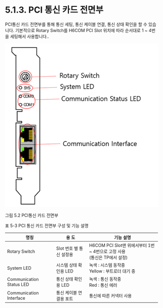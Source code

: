 ﻿# 5.1.3. PCI 통신 카드 전면부

PCI통신 카드 전면부를 통해 통신 세팅, 통신 케이블 연결, 통신 상태 확인을 할 수 있습니다. 기본적으로 Rotary Switch를 H6COM PCI Slot 위치에 따라 순서대로 1 ~ 4번을 세팅해서 사용합니다..

![](../../_assets/그림_5.2_PCI통신_카드_전면부.png  )

그림 5.2 PCI통신 카드 전면부

표 5-3 PCI 통신 카드 전면부 구성 및 기능 설명

<table>
<thead>
  <tr>
    <th>명칭</th>
    <th>용      도</th>
    <th>기능 설명</th>
  </tr>
</thead>
<tbody>
  <tr>
    <td>Rotary Switch</td>
    <td>Slot 번호 별 통신 설정용</td>
    <td>H6COM PCI Slot맨 위에서부터 1번 ~ 4번으로 고정 사용<br>(통신은 TP에서 설정)</td>
  </tr>
  <tr>
    <td>System LED</td>
    <td>시스템 상태 확인용 LED</td>
    <td>녹색 : 시스템 동작중<br>Yellow : 부트로더 대기 중</td>
  </tr>
  <tr>
    <td>Communication Status LED</td>
    <td>통신 상태 확인용 LED</td>
    <td>녹색 : 통신 동작중<br>Red : 통신 에러</td>
  </tr>
  <tr>
    <td>Communication Interface</td>
    <td>통신 케이블 연결용 포트</td>
    <td>통신에 따른 커넥터 사용</td>
  </tr>
</tbody>
</table>
